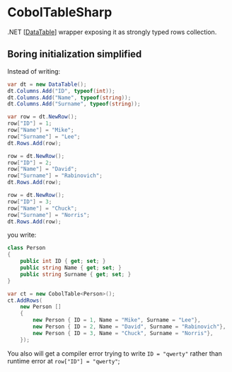 # CobolTableSharp
.NET [[DataTable](https://docs.microsoft.com/en-us/dotnet/api/system.data.datatable?view=netcore-3.1)] wrapper exposing it as strongly typed rows collection.

## Boring initialization simplified
Instead of writing:
```csharp
var dt = new DataTable();
dt.Columns.Add("ID", typeof(int));
dt.Columns.Add("Name", typeof(string));
dt.Columns.Add("Surname", typeof(string));

var row = dt.NewRow();
row["ID"] = 1;
row["Name"] = "Mike";
row["Surname"] = "Lee";
dt.Rows.Add(row);

row = dt.NewRow();
row["ID"] = 2;
row["Name"] = "David";
row["Surname"] = "Rabinovich";
dt.Rows.Add(row);

row = dt.NewRow();
row["ID"] = 3;
row["Name"] = "Chuck";
row["Surname"] = "Norris";
dt.Rows.Add(row);
```
you write:
```csharp
class Person
{
	public int ID { get; set; }
	public string Name { get; set; }
	public string Surname { get; set; }
}

var ct = new CobolTable<Person>();
ct.AddRows(
	new Person [] 
	{
		new Person { ID = 1, Name = "Mike", Surname = "Lee"},
		new Person { ID = 2, Name = "David", Surname = "Rabinovich"},
		new Person { ID = 3, Name = "Chuck", Surname = "Norris"},
	});
```
You also will get a compiler error trying to write `ID = "qwerty"` rather than runtime error at `row["ID"] = "qwerty"`;
